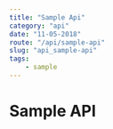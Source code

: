 ```yaml
---
title: "Sample Api"
category: "api"
date: "11-05-2018"
route: "/api/sample-api"
slug: "api_sample-api"
tags:
    - sample
---
```



Sample API
===
